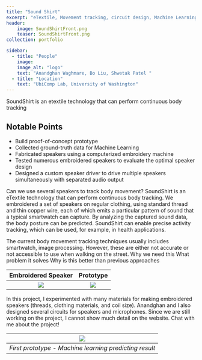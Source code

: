 ```yaml
---
title: "Sound Shirt"
excerpt: "eTextile, Movement tracking, circuit design, Machine Learning"
header: 
    image: SoundShirtFront.png
    teaser: SoundShirtFront.png
collection: portfolio

sidebar:
  - title: "People"
    image: 
    image_alt: "logo"
    text: "Anandghan Waghmare, Bo Liu, Shwetak Patel "
  - title: "Location"
    text: "UbiComp Lab, University of Washington"
---
```


<!-- **UbiComp Lab, University of Washington**
People: Anandghan waghmare, Bo Liu, Shwetak Patel  -->

SoundShirt is an etextile technology that can perform continuous body tracking

## Notable Points
+ Build proof-of-concept prototype 
+ Collected ground-truth data for Machine Learning
+ Fabricated speakers using a computerized embroidery machine
+ Tested numerous embroidered speakers to evaluate the optimal speaker design
+ Designed a custom speaker driver to drive multiple speakers simultaneously with separated audio output  

Can we use several speakers to track body movement?
SoundShirt is an eTextile technology that can perform continuous body tracking. We embroidered a set of speakers on regular clothing, using standard thread and thin copper wire, each of which emits a particular pattern of sound that a typical smartwatch can capture. By analyzing the captured sound data, the body posture can be predicted. SoundShirt can enable precise activity tracking, which can be used, for example, in health applications.

The current body movement tracking techniques usually includes smartwatch, image processing. However, these are either not accurate or not accessible to use when walking on the street. 
Why we need this
What problem it solves
Why is this better than previous approaches

Embroidered Speaker            |      Prototype
:-------------------------:|:-------------------------:
![](http://boliu97.github.io/images/Speaker_1.jpg)  |  ![](http://boliu97.github.io/images/Speaker_2.jpg)

 In this project, I experimented with many materials for making embroidered speakers (threads, clothing materials, and coil size). Anandghan and I also designed several circuits for speakers and microphones. Since we are still working on the project, I cannot show much detail on the website. Chat with me about the project!


|![](http://boliu97.github.io/images/SoundShirt-demo.gif)|
|:--:| 
| *First prototype - Machine learning predicting result* |

